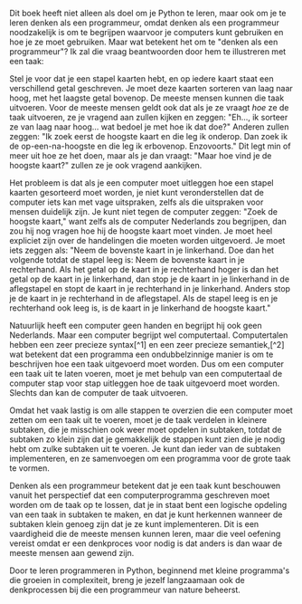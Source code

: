 Dit boek heeft niet alleen als doel om je Python te leren, maar ook om
je te leren denken als een programmeur, omdat denken als een programmeur
noodzakelijk is om te begrijpen waarvoor je computers kunt gebruiken en
hoe je ze moet gebruiken. Maar wat betekent het om te "denken als een
programmeur"? Ik zal die vraag beantwoorden door hem te illustreren met
een taak:

Stel je voor dat je een stapel kaarten hebt, en op iedere kaart staat
een verschillend getal geschreven. Je moet deze kaarten sorteren van
laag naar hoog, met het laagste getal bovenop. De meeste mensen kunnen
die taak uitvoeren. Voor de meeste mensen geldt ook dat als je ze vraagt
*hoe* ze de taak uitvoeren, ze je vragend aan zullen kijken en zeggen:
"Eh..., ik sorteer ze van laag naar hoog... wat bedoel je met hoe ik dat
doe?" Anderen zullen zeggen: "Ik zoek eerst de hoogste kaart en die leg
ik onderop. Dan zoek ik de op-een-na-hoogste en die leg ik erbovenop.
Enzovoorts." Dit legt min of meer uit hoe ze het doen, maar als je dan
vraagt: "Maar hoe vind je de hoogste kaart?" zullen ze je ook vragend
aankijken.

Het probleem is dat als je een computer moet uitleggen hoe een stapel
kaarten gesorteerd moet worden, je niet kunt veronderstellen dat de
computer iets kan met vage uitspraken, zelfs als die uitspraken voor
mensen duidelijk zijn. Je kunt niet tegen de computer zeggen: "Zoek de
hoogste kaart," want zelfs als de computer Nederlands zou begrijpen, dan
zou hij nog vragen hoe hij de hoogste kaart moet vinden. Je moet heel
expliciet zijn over de handelingen die moeten worden uitgevoerd. Je moet
iets zeggen als: "Neem de bovenste kaart in je linkerhand. Doe dan het
volgende totdat de stapel leeg is: Neem de bovenste kaart in je
rechterhand. Als het getal op de kaart in je rechterhand hoger is dan
het getal op de kaart in je linkerhand, dan stop je de kaart in je
linkerhand in de aflegstapel en stopt de kaart in je rechterhand in je
linkerhand. Anders stop je de kaart in je rechterhand in de aflegstapel.
Als de stapel leeg is en je rechterhand ook leeg is, is de kaart in je
linkerhand de hoogste kaart."

Natuurlijk heeft een computer geen handen en begrijpt hij ook geen
Nederlands. Maar een computer begrijpt wel computertaal. Computertalen
hebben een zeer precieze syntax[^1] en een zeer precieze semantiek,[^2]
wat betekent dat een programma een ondubbelzinnige manier is om te
beschrijven hoe een taak uitgevoerd moet worden. Dus om een computer een
taak uit te laten voeren, moet je met behulp van een computertaal de
computer stap voor stap uitleggen hoe de taak uitgevoerd moet worden.
Slechts dan kan de computer de taak uitvoeren.

Omdat het vaak lastig is om alle stappen te overzien die een computer
moet zetten om een taak uit te voeren, moet je de taak verdelen in
kleinere subtaken, die je misschien ook weer moet opdelen in subtaken,
totdat de subtaken zo klein zijn dat je gemakkelijk de stappen kunt zien
die je nodig hebt om zulke subtaken uit te voeren. Je kunt dan ieder van
de subtaken implementeren, en ze samenvoegen om een programma voor de
grote taak te vormen.

Denken als een programmeur betekent dat je een taak kunt beschouwen
vanuit het perspectief dat een computerprogramma geschreven moet worden
om de taak op te lossen, dat je in staat bent een logische opdeling van
een taak in subtaken te maken, en dat je kunt herkennen wanneer de
subtaken klein genoeg zijn dat je ze kunt implementeren. Dit is een
vaardigheid die de meeste mensen kunnen leren, maar die veel oefening
vereist omdat er een denkproces voor nodig is dat anders is dan waar de
meeste mensen aan gewend zijn.

Door te leren programmeren in Python, beginnend met kleine programma's
die groeien in complexiteit, breng je jezelf langzaamaan ook de
denkprocessen bij die een programmeur van nature beheerst.
